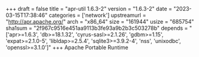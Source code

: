 +++
draft = false
title = "apr-util 1.6.3-2"
version = "1.6.3-2"
date = "2023-03-15T17:38:46"
categories = ['network']
upstreamurl = "http://apr.apache.org/"
arch = "x86_64"
size = "161944"
usize = "685754"
sha1sum = "2f967c9516e451aa9113b3fe93a9b2b3c503278b"
depends = "['apr>=1.6.3', 'db>=18.1.32', 'cyrus-sasl>=2.1.26', 'gdbm>=1.15', 'expat>=2.1.0-5', 'libldap>=2.5.4', 'sqlite3>=3.9.2-4', 'nss', 'unixodbc', 'openssl>=3.1.0']"
+++
Apache Portable Runtime